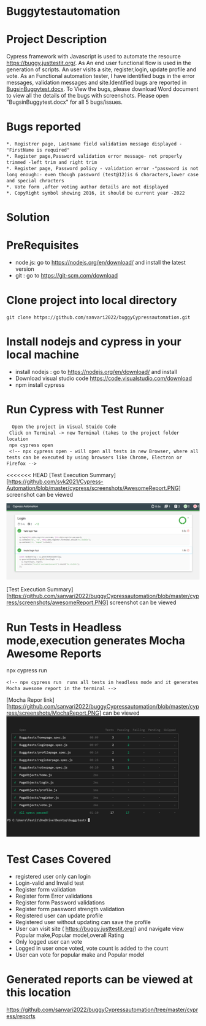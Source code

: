 # Buggytestautomation

# Project Description
  
  Cypress framework with Javascript is used to automate the resource https://buggy.justtestit.org/.
  As  An end user functional flow is used in the generation of scripts. An user visits a site, register,login, update profile and vote.
  As an Functional automation tester, I have identified bugs in the error messages, validation messages and site.Identified bugs are reported in
  [BugsinBuggytest.docx](https://github.com/sanvari2022/buggyCypressautomation/blob/master/BugsinBuggytest.docx). To View the bugs, please download Word document to view all the details of the bugs with screenshots.
  Please open "BugsinBuggytest.docx" for all 5 bugs/issues.
  
# Bugs reported
 
    *. Registrer page, Lastname field validation message displayed - "FirstName is required"
    *. Register page,Password validation error message- not properly trimmed -left trim and right trim
    *. Register page, Password policy - validation error -"password is not long enough:- even though password (test@12)is 6 characters,lower case and special chracters
    *. Vote form ,after voting author details are not displayed
    *. CopyRight symbol showing 2016, it should be current year -2022
    
    
  
  
  
  
  
  # Solution
  
  # PreRequisites
  * node.js: go to https://nodejs.org/en/download/ and install the latest version 
  * git : go to https://git-scm.com/download 
  # Clone project into local directory

  ```
  git clone https://github.com/sanvari2022/buggyCypressautomation.git
  ```
  # Install nodejs and cypress in your local machine
  * install nodejs : go to https://nodejs.org/en/download/ and install
  * Download visual studio code https://code.visualstudio.com/download
  * npm install cypress
  # Run Cypress with Test Runner
  ```
    Open the project in Visual Stuido Code
   Click on Terminal -> new Terminal (takes to the project folder location
   npx cypress open
   <!-- npx cypress open - will open all tests in new Browser, where all tests can be executed by using browsers like Chrome, Electron or Firefox -->
   ```
<<<<<<< HEAD
   [Test Execution Summary][https://github.com/svk2021/Cypress-Automation/blob/master/cypress/screenshots/AwesomeReport.PNG] screenshot can be viewed

<img src ="cypress\screenshots\awesomeReport.PNG">


   [Test Execution Summary][https://github.com/sanvari2022/buggyCypressautomation/blob/master/cypress/screenshots/awesomeReport.PNG] screenshot can be viewed

  # Run Tests in  Headless mode,execution generates Mocha Awesome Reports
   npx cypress run
   ```
   <!-- npx cypress run  runs all tests in headless mode and it generates Mocha awesome report in the terminal -->
  
   ```

   [Mocha Repor link][https://github.com/sanvari2022/buggyCypressautomation/blob/master/cypress/screenshots/MochaReport.PNG] can be viewed
  <img src="cypress\screenshots\MochaReport.PNG" >
  
  # Test Cases Covered
  * registered user only can login
  * Login-valid and Invalid test
  * Register form validation
  * Register form Error validations
  * Register form Password validations
  * Register form password strength validation
  * Registered user can update profile
  * Registered user without updating can save the profile
  * User can visit site ( https://buggy.justtestit.org/) and navigate view Popular make,Popular model,overall Rating
  * Only logged user can vote 
  * Logged in user once voted, vote count is added to the count
  * User can vote for popular make and Popular model

  

  # Generated reports  can be viewed at this location
  https://github.com/sanvari2022/buggyCypressautomation/tree/master/cypress/reports
  
  
  
  
